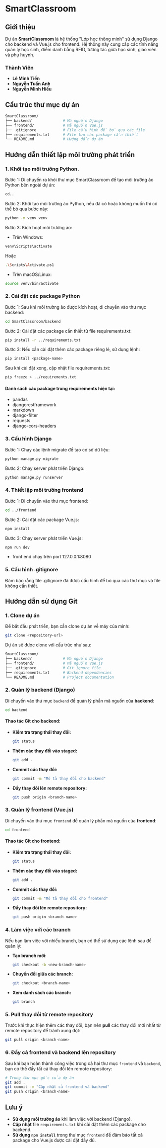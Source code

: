 # SmartClassroom

## Giới thiệu
Dự án **SmartClassroom** là hệ thống "Lớp học thông minh" sử dụng Django cho backend và Vue.js cho frontend. Hệ thống này cung cấp các tính năng quản lý học sinh, điểm danh bằng RFID, tương tác giữa học sinh, giáo viên và phụ huynh.
### Thành Viên
- **Lê Minh Tiến**
- **Nguyễn Tuấn Anh**
- **Nguyễn Minh Hiếu**


## Cấu trúc thư mục dự án
```bash
SmartClassroom/
├── backend/              # Mã nguồn Django
├── frontend/             # Mã nguồn Vue.js
├── .gitignore            # File cấu hình để bỏ qua các file 
├── requirements.txt      # File lưu các package cần thiết 
└── README.md             # Hướng dẫn dự án
```

## Hướng dẫn thiết lập môi trường phát triển
### 1. Khởi tạo môi trường Python.

Bước 1: Di chuyển ra khỏi thư mục SmartClassroom để tạo môi trường ảo Python bên ngoài dự án: 
```bash 
cd.. 
```

Bước 2: Khởi tạo môi trường ảo Python, nếu đã có hoặc không muốn thì có thể bỏ qua bước này:
```bash 
python -m venv venv 
```
Bước 3: Kích hoạt môi trường ảo:
- Trên Windows:
```bash 
venv\Scripts\activate
```
Hoặc
```bash 
.\Scripts\Activate.ps1   
```
- Trên macOS/Linux:

```bash 
source venv/bin/activate
```

### 2. Cài đặt các package Python
Bước 1: Sau khi môi trường ảo được kích hoạt, di chuyển vào thư mục backend:
```bash 
cd SmartClassroom/backend
```
Bước 2: Cài đặt các package cần thiết từ file requirements.txt:
```bash 
pip install -r ../requirements.txt
```
Bước 3: Nếu cần cài đặt thêm các package riêng lẻ, sử dụng lệnh:
```bash 
pip install <package-name>
```
Sau khi cài đặt xong, cập nhật file requirements.txt:
```bash 
pip freeze > ../requirements.txt
```
#### Danh sách các package trong requirements hiện tại:
- pandas
- djangorestframework
- markdown
- django-filter
- requests
- django-cors-headers

### 3. Cấu hình Django
Bước 1: Chạy các lệnh migrate để tạo cơ sở dữ liệu:
```bash 
python manage.py migrate
```
Bước 2: Chạy server phát triển Django:
```bash 
python manage.py runserver
```
### 4. Thiết lập môi trường frontend
Bước 1: Di chuyển vào thư mục frontend:
```bash 
cd ../frontend
```

Bước 2: Cài đặt các package Vue.js:
```bash 
npm install
```

Bước 3: Chạy server phát triển Vue.js:
```bash 
npm run dev
```
- front end chạy trên port 127.0.0.1:8080

### 5. Cấu hình .gitignore
Đảm bảo rằng file .gitignore đã được cấu hình để bỏ qua các thư mục và file không cần thiết.


## Hướng dẫn sử dụng Git

### 1. Clone dự án
Để bắt đầu phát triển, bạn cần clone dự án về máy của mình:
```bash
git clone <repository-url>
```
Dự án sẽ được clone với cấu trúc như sau:
```bash
SmartClassroom/
├── backend/              # Mã nguồn Django
├── frontend/             # Mã nguồn Vue.js
├── .gitignore            # Git ignore file
├── requirements.txt      # Backend dependencies
└── README.md             # Project documentation
```

### 2. Quản lý backend (Django)
Di chuyển vào thư mục `backend` để quản lý phần mã nguồn của **backend**:
```bash
cd backend
```

#### Thao tác Git cho backend:
- **Kiểm tra trạng thái thay đổi:**
    ```bash
    git status
    ```

- **Thêm các thay đổi vào staged:**
    ```bash
    git add .
    ```

- **Commit các thay đổi:**
    ```bash
    git commit -m "Mô tả thay đổi cho backend"
    ```

- **Đẩy thay đổi lên remote repository:**
    ```bash
    git push origin <branch-name>
    ```

### 3. Quản lý frontend (Vue.js)
Di chuyển vào thư mục `frontend` để quản lý phần mã nguồn của **frontend**:
```bash
cd frontend
```

#### Thao tác Git cho frontend:
- **Kiểm tra trạng thái thay đổi:**
    ```bash
    git status
    ```

- **Thêm các thay đổi vào staged:**
    ```bash
    git add .
    ```

- **Commit các thay đổi:**
    ```bash
    git commit -m "Mô tả thay đổi cho frontend"
    ```

- **Đẩy thay đổi lên remote repository:**
    ```bash
    git push origin <branch-name>
    ```

### 4. Làm việc với các branch
Nếu bạn làm việc với nhiều branch, bạn có thể sử dụng các lệnh sau để quản lý:
- **Tạo branch mới:**
    ```bash
    git checkout -b <new-branch-name>
    ```

- **Chuyển đổi giữa các branch:**
    ```bash
    git checkout <branch-name>
    ```

- **Xem danh sách các branch:**
    ```bash
    git branch
    ```

### 5. Pull thay đổi từ remote repository
Trước khi thực hiện thêm các thay đổi, bạn nên **pull** các thay đổi mới nhất từ remote repository để tránh xung đột:
```bash
git pull origin <branch-name>
```

### 6. Đẩy cả frontend và backend lên repository
Sau khi bạn hoàn thành công việc trong cả hai thư mục `frontend` và `backend`, bạn có thể đẩy tất cả thay đổi lên remote repository:
```bash
# Trong thư mục gốc của dự án
git add .
git commit -m "Cập nhật cả frontend và backend"
git push origin <branch-name>
```

## Lưu ý
- **Sử dụng môi trường ảo** khi làm việc với backend (Django).
- **Cập nhật** file `requirements.txt` khi cài đặt thêm các package cho backend.
- **Sử dụng `npm install`** trong thư mục `frontend` để đảm bảo tất cả package cho Vue.js được cài đặt đầy đủ.
